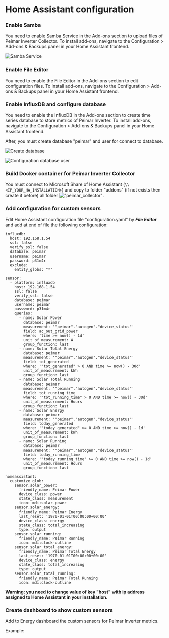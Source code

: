 # Home Assistant configuration

### Enable Samba

You need to enable Samba Service in the Add-ons section to upload files of Peimar Inverter Collector. To install add-ons, navigate to the Configuration > Add-ons & Backups panel in your Home Assistant frontend.

![Samba Service](https://github.com/cislow970/raspberry-solar-mon/tree/main/home_assistant/home_assistant/images/ha01.png)

### Enable File Editor

You need to enable the File Editor in the Add-ons section to edit configuration files. To install add-ons, navigate to the Configuration > Add-ons & Backups panel in your Home Assistant frontend.

### Enable InfluxDB and configure database

You need to enable the InfluxDB in the Add-ons section to create time series database to store metrics of Peimar Inverter. To install add-ons, navigate to the Configuration > Add-ons & Backups panel in your Home Assistant frontend.

After, you must create database "peimar" and user for connect to database.

![Create database]()

![Configuration database user]()




### Build Docker container for Peimar Inverter Collector

You must connect to Microsoft Share of Home Assistant (```\\<IP_YOUR_HA_INSTALLATION>```) and copy to folder "addons" (if not exists then create it before) all folder !["peimar_collector"](https://github.com/cislow970/raspberry-solar-mon/tree/main/home_assistant/addons/peimar_collector).




### Add configuration for custom sensors

Edit Home Assistant configuration file "configuration.yaml" by ***File Editor*** and add at end of file the following configuration:

```
influxdb:
  host: 192.168.1.54
  ssl: false
  verify_ssl: false
  database: peimar
  username: peimar
  password: p31m4r
  exclude:
    entity_globs: "*"

sensor:
  - platform: influxdb
    host: 192.168.1.54
    ssl: false
    verify_ssl: false
    database: peimar
    username: peimar
    password: p31m4r
    queries:
      - name: Solar Power
        database: peimar
        measurement: '"peimar"."autogen"."device_status"'
        field: ac_out_grid_power
        where: 'time >= now() - 1d'
        unit_of_measurement: W
        group_function: last
      - name: Solar Total Energy
        database: peimar
        measurement: '"peimar"."autogen"."device_status"'
        field: tot_generated
        where: '"tot_generated" > 0 AND time >= now() - 30d'
        unit_of_measurement: kWh
        group_function: last
      - name: Solar Total Running
        database: peimar
        measurement: '"peimar"."autogen"."device_status"'
        field: tot_running_time
        where: '"tot_running_time" > 0 AND time >= now() - 30d'
        unit_of_measurement: Hours
        group_function: last
      - name: Solar Energy
        database: peimar
        measurement: '"peimar"."autogen"."device_status"'
        field: today_generated
        where: '"today_generated" >= 0 AND time >= now() - 1d'
        unit_of_measurement: kWh
        group_function: last
      - name: Solar Running
        database: peimar
        measurement: '"peimar"."autogen"."device_status"'
        field: today_running_time
        where: '"today_running_time" >= 0 AND time >= now() - 1d'
        unit_of_measurement: Hours
        group_function: last

homeassistant:
  customize_glob:
    sensor.solar_power:
      friendly_name: Peimar Power
      device_class: power
      state_class: measurement
      icon: mdi:solar-power
    sensor.solar_energy:
      friendly_name: Peimar Energy
      last_reset: '1970-01-01T00:00:00+00:00'
      device_class: energy
      state_class: total_increasing
      type: output
    sensor.solar_running:
      friendly_name: Peimar Running
      icon: mdi:clock-outline
    sensor.solar_total_energy:
      friendly_name: Peimar Total Energy
      last_reset: '1970-01-01T00:00:00+00:00'
      device_class: energy
      state_class: total_increasing
      type: output
    sensor.solar_total_running:
      friendly_name: Peimar Total Running
      icon: mdi:clock-outline
```

**Warning: you need to change value of key "host" with ip address assigned to Home Assistant in your installation.**


### Create dashboard to show custom sensors

Add to Energy dashboard the custom sensors for Peimar Inverter metrics.

Example:

